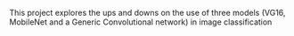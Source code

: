 This project explores the ups and downs on the use of three models (VG16, MobileNet and a Generic Convolutional network) in image classification
